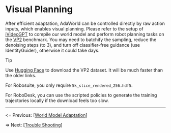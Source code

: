 # Visual Planning

After efficient adaptation, AdaWorld can be controlled directly by raw action inputs, which enables visual planning. Please refer to the setup of [iVideoGPT](https://github.com/thuml/iVideoGPT/tree/main/vp) to compile our world model and perform robot planning tasks on the [VP2](https://github.com/s-tian/vp2) benchmark. You may need to batchify the sampling, reduce the denoising steps (to 3), and turn off classifier-free guidance (use IdentityGuider), otherwise it could take days.

> [!TIP]
> Use [Hugging Face](https://huggingface.co/datasets/s-tian/VP2) to download the VP2 dataset. It will be much faster than the older links.
> 
> For Robosuite, you only require `5k_slice_rendered_256.hdf5`.
> 
> For RoboDesk, you can use the scripted policies to generate the training trajectories locally if the download feels too slow.

---

<= Previous: [[World Model Adaptation](https://github.com/Little-Podi/AdaWorld/blob/main/docs/ADAPTATION.md)]

=> Next: [[Trouble Shooting](https://github.com/Little-Podi/AdaWorld/blob/main/docs/ISSUES.md)]